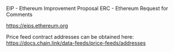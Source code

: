 EIP - Ethereum Improvement Proposal
ERC - Ethereum Request for Comments

https://eips.ethereum.org

Price feed contract addresses can be obtained here: https://docs.chain.link/data-feeds/price-feeds/addresses